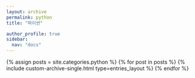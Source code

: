 ```yaml
---
layout: archive
permalink: python
title: "파이썬"

author_profile: true
sidebar:
  nav: "docs"
---
```


{% assign posts = site.categories.python %}
{% for post in posts %}
  {% include custom-archive-single.html type=entries_layout %}
{% endfor %}
